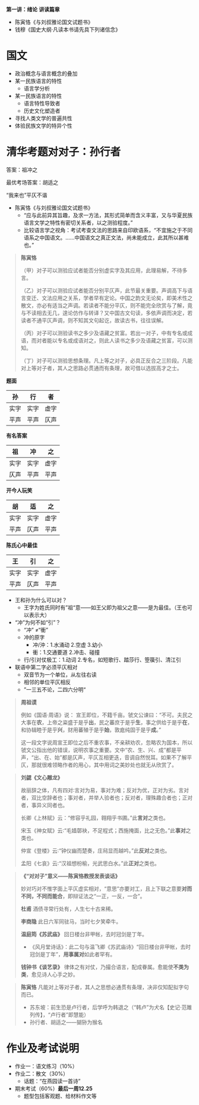 **第一讲：绪论**
**讲读篇章**
- 陈寅恪《与刘叔雅论国文试题书》
- 钱穆《国史大纲·凡读本书请先具下列诸信念》
# 国文

- 政治概念与语言概念的叠加
- 某一民族语言的特性
	- 语言学分析
- 某一民族语言的特性
	- 语言特性导致者
	- 历史文化塑造者
- 寻找人类文学的普遍共性
- 体验民族文学的特异个性

# 清华考题对对子：孙行者
答案：祖冲之

最优考场答案：胡适之

“我来也”平仄不谐

- 陈寅恪《与刘叔雅论国文试题书》
	- “应与此前异其旨趣，及求一方法，其形式简单而含义丰富，又与华夏民族语言文学之特性有密切关系者，以之测验程度。”
	- 比较语言学之视角：考试考查文法的思路来自印欧语系，“不宜施之于不同语系之中国语文。……中国语文之真正文法，尚未能成立，此其所以甚难也。”

>**陈寅恪**
>
>（甲）对子可以测验应试者能否分别虚实字及其应用，此理易解，不待多言。
>
>（乙）对子可以测验应试者能否分别平仄声，此节最关重要。声调高下与语言变迁、文法应用之关系，学者早有定论。中国之韵文无论矣，即美术性之散文，亦必有适当之声调。若读者不能分平仄，则不能完全欣赏与了解，竟与不读相去无几，遑论仿作与转译？又中国古文句读，多依声调而决定，若读者不通平仄声调，则不知其文句起讫，故读古书，往往误解。
>
>（丙）对子可以测验读书之多少及语藏之贫富。若出一对子，中有专名或成语，而对者能以专名或成语对之，则此人读书之多少及语藏之贫富，可以测知。
>
>（丁）对子可以测验思想条理。凡上等之对子，必具正反合之三阶段。凡能对上等对子者，其人之思路必贯通而有条理，故可借以选拔高才之士。

**题面**

|  孙   |   行   |  者  |
|  ----  | ----  | ----  |
| 实字  | 实字 | 虚字 |
| 平声  | 平声 | 仄声 |

**有名答案**

|  祖   |   冲   |  之  |
|  ----  | ----  | ----  |
| 实字  | 实字 | 虚字 |
| 仄声  | 平声 | 平声 |

**开今人玩笑**

|  胡   |   适   |  之  |
|  ----  | ----  | ----  |
| 实字  | 实字 | 虚字 |
| 平声  | 仄声 | 平声 |

**陈氏心中最佳**

|  王   |   引   |  之  |
|  ----  | ----  | ----  |
| 实字  | 实字 | 虚字 |
| 平声  | 仄声 | 平声 |

- 王和孙为什么可以对？
	- 王字为姓氏同时有”祖“意——如王父即为祖父之意——是为最佳。（王也可以表示大）
- “冲”为何不如“引”？
	- “冲” ≠“衝”
	- 冲的原字
		- 冲/沖：1.水涌动 2.空虚 3.幼小
		- 衝：1.交通要道 2.冲击、碰撞
	- 行/引对仗极工：1.动词 2.专名，如短歌行、踏莎行、箜篌引、清江引
- 联语中第二字必须平仄相对
	- 双音节为一个单位，从左往右读
	- 相邻的单位平仄相反
	- ”一三五不论，二四六分明“

> **周祖谟**
> 
> 例如《国语·周语》说：
> 宣王即位，不籍千亩。虢文公谏曰：“不可。夫民之大事在**农**，上帝之粢盛于是乎**出**，民之蕃庶于是乎**生**，事之供给于是乎**在**，和协辑睦于是乎**兴**，财用蕃殖于是乎**始**，敦庬纯固于是乎**成**。”
> 
> 这一段文字说周宣王即位之后不重农事，不亲耕劝农，忽略农为国本，所以虢文公指出他的错误，说明农事之重要。文中“农、生、兴、成”都是平声，“出、在、始”都是仄声，平仄互相更迭，音调自然悦耳。如果不了解平仄，那就很难领略作者的用心，其中用词之美妙处也就无从欣赏了。

>**刘勰《文心雕龙》**
>
>故丽辞之体，凡有四对∶言对为易，事对为难；反对为优，正对为劣。言对者，双比空辞者也；事对者，并举人验者也；反对者，理殊趣合者也；正对者，事异义同者也。
>
>长卿《上林赋》云：“修容乎礼园，翱翔乎书圃。”此**言对**之类也。
> 
>宋玉《神女赋》云∶“毛嫱鄣袂，不足程式；西施掩面，比之无色。”此**事对**之类也。
>
>仲宣《登楼》云∶“钟仪幽而楚奏，庄舄显而越吟。”此**反对**之类也。
>
>孟阳《七哀》云∶“汉祖想枌榆，光武思白水。”此**正对**之类也。

>**《“对对子”意义——陈寅恪教授发表谈话》**
>
>妙对巧对不惟字面上平仄虚实相对，“意思”亦要对工，且上下联之意要**对而不同，不同而能合**，即辩证法之“一正，一反，一合”。
>
>**杜甫**
>酒债寻常行处有，人生七十古来稀。
>
>**李商隐**
>此日六军同驻马，当时七夕笑牵牛。
>
>**温庭筠《苏武庙》**
>回日楼台非甲帐，去时冠剑是丁年。
>	- 《风月堂诗话》：此二句与温飞卿《苏武庙诗》“回日楼台非甲帐，去时冠剑是丁年”，**用事属对**如此者罕有。
>
>**钱钟书《谈艺录》**
>律体之有对仗，乃撮合语言，配成眷属。愈能使**不类为类**，愈见诗人心手之妙。

>**陈寅恪**
>凡能对上等对子者，其人之思想必通贯有条理，决非仅知配拟字句而已。
>	- 苏东坡：前生恐是卢行者，后学呼为韩退之（“韩卢”为犬名【史记·范雎列传】，“卢行者”即慧能）
>	- 孙行者、胡适之——猢狲为猴名

# 作业及考试说明

- 作业一：语文练习（10%）
- 作业二：散文（30%）
	- 话题：“在燕园读一首诗”
- 期末考试（60%）**最后一周12.25**
	- 题型包括客观题、给材料作文等
